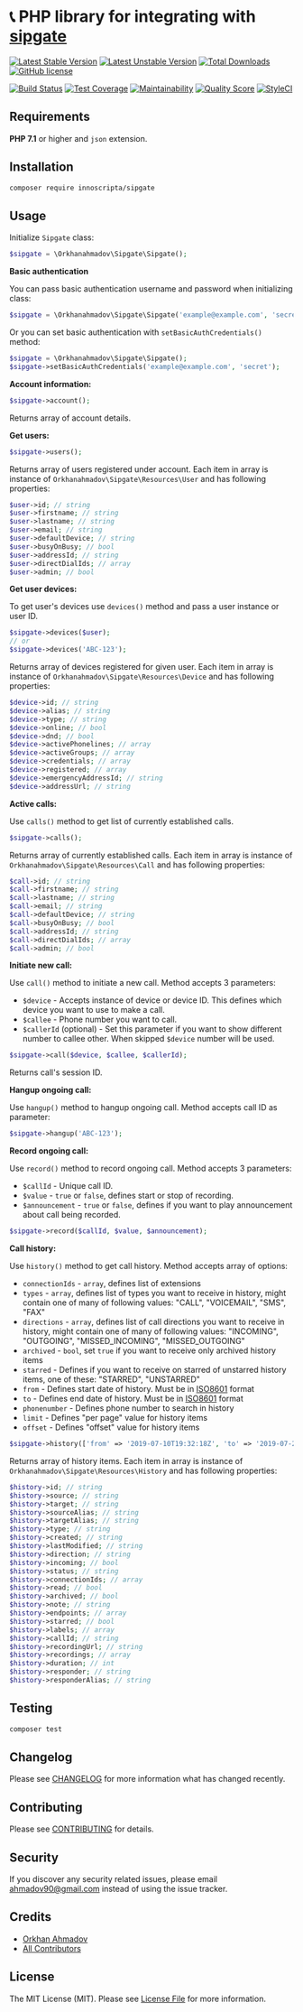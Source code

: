 # :telephone_receiver: PHP library for integrating with [sipgate](https://www.sipgate.com)

[![Latest Stable Version](https://poser.pugx.org/orkhanahmadov/sipgate/v/stable)](https://packagist.org/packages/orkhanahmadov/sipgate)
[![Latest Unstable Version](https://poser.pugx.org/orkhanahmadov/sipgate/v/unstable)](https://packagist.org/packages/orkhanahmadov/sipgate)
[![Total Downloads](https://img.shields.io/packagist/dt/orkhanahmadov/sipgate)](https://packagist.org/packages/orkhanahmadov/sipgate)
[![GitHub license](https://img.shields.io/github/license/orkhanahmadov/sipgate.svg)](https://github.com/orkhanahmadov/sipgate/blob/master/LICENSE.md)

[![Build Status](https://img.shields.io/travis/orkhanahmadov/sipgate.svg)](https://travis-ci.org/orkhanahmadov/sipgate)
[![Test Coverage](https://api.codeclimate.com/v1/badges/d3be17d3566be7027037/test_coverage)](https://codeclimate.com/github/orkhanahmadov/sipgate/test_coverage)
[![Maintainability](https://api.codeclimate.com/v1/badges/d3be17d3566be7027037/maintainability)](https://codeclimate.com/github/orkhanahmadov/sipgate/maintainability)
[![Quality Score](https://img.shields.io/scrutinizer/g/orkhanahmadov/sipgate.svg)](https://scrutinizer-ci.com/g/orkhanahmadov/sipgate)
[![StyleCI](https://github.styleci.io/repos/185805106/shield?branch=master)](https://github.styleci.io/repos/185805106)

## Requirements

**PHP 7.1** or higher and ``json`` extension.

## Installation

``` bash
composer require innoscripta/sipgate
```

## Usage

Initialize `Sipgate` class:
``` php
$sipgate = \Orkhanahmadov\Sipgate\Sipgate();
```

**Basic authentication**

You can pass basic authentication username and password when initializing class:
``` php
$sipgate = \Orkhanahmadov\Sipgate\Sipgate('example@example.com', 'secret');
```

Or you can set basic authentication with `setBasicAuthCredentials()` method:
``` php
$sipgate = \Orkhanahmadov\Sipgate\Sipgate();
$sipgate->setBasicAuthCredentials('example@example.com', 'secret');
```

**Account information:**

``` php
$sipgate->account();
```
Returns array of account details.

**Get users:**

``` php
$sipgate->users();
```
Returns array of users registered under account. Each item in array is instance of `Orkhanahmadov\Sipgate\Resources\User` and has following properties:

``` php
$user->id; // string
$user->firstname; // string
$user->lastname; // string
$user->email; // string
$user->defaultDevice; // string
$user->busyOnBusy; // bool
$user->addressId; // string
$user->directDialIds; // array
$user->admin; // bool
```

**Get user devices:**

To get user's devices use `devices()` method and pass a user instance or user ID.

``` php
$sipgate->devices($user);
// or
$sipgate->devices('ABC-123');
```
Returns array of devices registered for given user. Each item in array is instance of `Orkhanahmadov\Sipgate\Resources\Device` and has following properties:

``` php
$device->id; // string
$device->alias; // string
$device->type; // string
$device->online; // bool
$device->dnd; // bool
$device->activePhonelines; // array
$device->activeGroups; // array
$device->credentials; // array
$device->registered; // array
$device->emergencyAddressId; // string
$device->addressUrl; // string
```

**Active calls:**

Use `calls()` method to get list of currently established calls.

``` php
$sipgate->calls();
```
Returns array of currently established calls. Each item in array is instance of `Orkhanahmadov\Sipgate\Resources\Call` and has following properties:

``` php
$call->id; // string
$call->firstname; // string
$call->lastname; // string
$call->email; // string
$call->defaultDevice; // string
$call->busyOnBusy; // bool
$call->addressId; // string
$call->directDialIds; // array
$call->admin; // bool
```

**Initiate new call:**

Use `call()` method to initiate a new call. Method accepts 3 parameters:

* `$device` - Accepts instance of device or device ID. This defines which device you want to use to make a call.
* `$callee` - Phone number you want to call.
* `$callerId` (optional) - Set this parameter if you want to show different number to callee other. When skipped `$device` number will be used.

``` php
$sipgate->call($device, $callee, $callerId);
```
Returns call's session ID.

**Hangup ongoing call:**

Use `hangup()` method to hangup ongoing call. Method accepts call ID as parameter:

``` php
$sipgate->hangup('ABC-123');
```

**Record ongoing call:**

Use `record()` method to record ongoing call. Method accepts 3 parameters:

* `$callId` - Unique call ID.
* `$value` - `true` or `false`, defines start or stop of recording.
* `$announcement` - `true` or `false`, defines if you want to play announcement about call being recorded.

``` php
$sipgate->record($callId, $value, $announcement);
```

**Call history:**

Use `history()` method to get call history. Method accepts array of options:

* `connectionIds` - `array`, defines list of extensions
* `types` - `array`, defines list of types you want to receive in history, might contain one of many of following values: "CALL", "VOICEMAIL", "SMS", "FAX"
* `directions` - `array`, defines list of call directions you want to receive in history, might contain one of many of following values: "INCOMING", "OUTGOING", "MISSED_INCOMING", "MISSED_OUTGOING"
* `archived` - `bool`, set `true` if you want to receive only archived history items
* `starred` - Defines if you want to receive on starred of unstarred history items, one of these: "STARRED", "UNSTARRED"
* `from` - Defines start date of history. Must be in [ISO8601](https://en.wikipedia.org/wiki/ISO_8601) format
* `to` - Defines end date of history. Must be in [ISO8601](https://en.wikipedia.org/wiki/ISO_8601) format
* `phonenumber` - Defines phone number to search in history
* `limit` - Defines "per page" value for history items
* `offset` - Defines "offset" value for history items

``` php
$sipgate->history(['from' => '2019-07-10T19:32:18Z', 'to' => '2019-07-22T19:32:18Z']);
```

Returns array of history items. Each item in array is instance of `Orkhanahmadov\Sipgate\Resources\History` and has following properties:

``` php
$history->id; // string
$history->source; // string
$history->target; // string
$history->sourceAlias; // string
$history->targetAlias; // string
$history->type; // string
$history->created; // string
$history->lastModified; // string
$history->direction; // string
$history->incoming; // bool
$history->status; // string
$history->connectionIds; // array
$history->read; // bool
$history->archived; // bool
$history->note; // string
$history->endpoints; // array
$history->starred; // bool
$history->labels; // array
$history->callId; // string
$history->recordingUrl; // string
$history->recordings; // array
$history->duration; // int
$history->responder; // string
$history->responderAlias; // string
```

## Testing

``` bash
composer test
```

## Changelog

Please see [CHANGELOG](CHANGELOG.md) for more information what has changed recently.

## Contributing

Please see [CONTRIBUTING](CONTRIBUTING.md) for details.

## Security

If you discover any security related issues, please email ahmadov90@gmail.com instead of using the issue tracker.

## Credits

- [Orkhan Ahmadov](https://github.com/orkhanahmadov)
- [All Contributors](../../contributors)

## License

The MIT License (MIT). Please see [License File](LICENSE.md) for more information.

